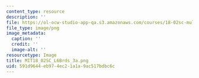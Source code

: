 ```yaml
---
content_type: resource
description: ''
file: https://ol-ocw-studio-app-qa.s3.amazonaws.com/courses/18-02sc-multivariable-calculus-fall-2010/591d9644eb974ec21a1a9ac517bdbc6c_MIT18_02SC_L6Brds_3a.png
file_type: image/png
image_metadata:
  caption: ''
  credit: ''
  image-alt: ''
resourcetype: Image
title: MIT18_02SC_L6Brds_3a.png
uid: 591d9644-eb97-4ec2-1a1a-9ac517bdbc6c
---
```

